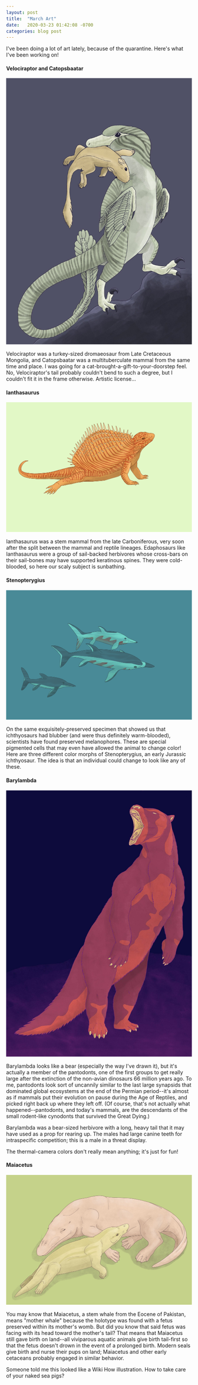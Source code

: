 ```yaml
---
layout: post
title:  "March Art"
date:   2020-03-23 01:42:08 -0700
categories: blog post
---
```

I've been doing a lot of art lately, because of the quarantine.  Here's what I've been working on!

#### Velociraptor and Catopsbaatar
![velociraptor](/assets/velociraptor.jpg)

Velociraptor was a turkey-sized dromaeosaur from Late Cretaceous Mongolia, and Catopsbaatar was a multituberculate mammal from the same time and place.  I was going for a cat-brought-a-gift-to-your-doorstep feel.  No, Velociraptor's tail probably couldn't bend to such a degree, but I couldn't fit it in the frame otherwise.  Artistic license...

#### Ianthasaurus
![ianthasaurus](/assets/ianthasaurus.png)

Ianthasaurus was a stem mammal from the late Carboniferous, very soon after the split between the mammal and reptile lineages.  Edaphosaurs like Ianthasaurus were a group of sail-backed herbivores whose cross-bars on their sail-bones may have supported keratinous spines.  They were cold-blooded, so here our scaly subject is sunbathing.

#### Stenopterygius
![stenopterygius-b](/assets/stenopterygius-b.png)

On the same exquisitely-preserved specimen that showed us that ichthyosaurs had blubber (and were thus definitely warm-blooded), scientists have found preserved melanophores.  These are special pigmented cells that may even have allowed the animal to change color!  Here are three different color morphs of Stenopterygius, an early Jurassic ichthyosaur.  The idea is that an individual could change to look like any of these.

#### Barylambda
![barylambda](/assets/barylambda.jpg)

Barylambda looks like a bear (especially the way I've drawn it), but it's actually a member of the pantodonts, one of the first groups to get really large after the extinction of the non-avian dinosaurs 66 million years ago.  To me, pantodonts look sort of uncannily similar to the last large synapsids that dominated global ecosystems at the end of the Permian period--it's almost as if mammals put their evolution on pause during the Age of Reptiles, and picked right back up where they left off.  (Of course, that's not actually what happened--pantodonts, and today's mammals, are the descendants of the small rodent-like cynodonts that survived the Great Dying.)

Barylambda was a bear-sized herbivore with a long, heavy tail that it may have used as a prop for rearing up.  The males had large canine teeth for intraspecific competition; this is a male in a threat display.

The thermal-camera colors don't really mean anything; it's just for fun!

#### Maiacetus
![maiacetus](/assets/maiacetus.jpg)

You may know that Maiacetus, a stem whale from the Eocene of Pakistan, means "mother whale" because the holotype was found with a fetus preserved within its mother's womb.  But did you know that said fetus was facing with its head toward the mother's tail?  That means that Maiacetus still gave birth on land--all viviparous aquatic animals give birth tail-first so that the fetus doesn't drown in the event of a prolonged birth.  Modern seals give birth and nurse their pups on land; Maiacetus and other early cetaceans probably engaged in similar behavior.

Someone told me this looked like a Wiki How illustration.  How to take care of your naked sea pigs?